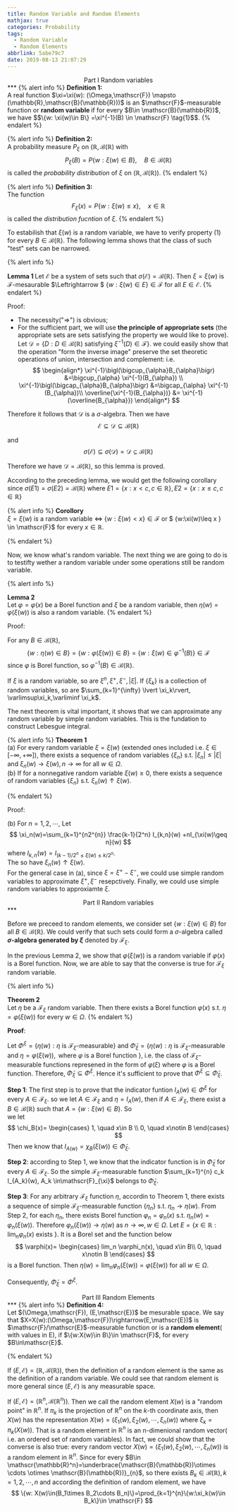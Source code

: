 ```yaml
---
title: Random Variable and Random Elements
mathjax: true
categories: Probability
tags:
  - Random Variable
  - Random Elements
abbrlink: 5abe79c7
date: 2019-08-13 21:07:29
---
```


<center>Part I Random variables</center>
***
{% alert info %}
<b> Definition 1:  </b> <br>
A real function $\xi=\xi(w): (\Omega,\mathscr{F}) \mapsto (\mathbb{R},\mathscr{B}(\mathbb{R}))$ is an $\mathscr{F}$-measurable function or <strong>random variable </strong> if for every $B\in \mathscr{B}(\mathbb{R})$, we have
$$\{w: \xi(w)\in B\} =\xi^{-1}(B) \in \mathscr{F} \tag{1}$$.
{% endalert %}

{% alert info %}
<b> Definition 2: </b> <br>
A probability measure $P_{\xi}$ on $(\mathbb{R},\mathscr{B}(\mathbb{R})$ with
$$
P_{\xi}(B)=P\{w: \xi(w)\in B\},\quad B\in \mathscr{B}(\mathbb{R})
$$
is called the <em>probability distribution</em> of $\xi$ on $(\mathbb{R},\mathscr{B}(\mathbb{R}))$.
{% endalert %}

{% alert info %}
<b> Definition 3: </b> <br>
    The function $$F_{\xi}(x)=P\{w: \xi(w)\leq x\}, \quad x\in \mathbb{R}$$
    is called the <em>distribution fucntion </em> of $\xi$.
{% endalert %}

<!--more-->
To estabilish that $\xi(w)$ is a random variable, we have to verify property $(1)$ for every $B\in\mathscr{B}(\mathbb{R})$. The following lemma shows that the class of such "test" sets can be narrowed.

{% alert info %}

<b> Lemma 1 </b> 
Let $\mathscr{E}$ be a system of sets such that $\sigma(\mathscr{E})=\mathscr{B}(\mathbb{R})$. Then $\xi=\xi(w)$ is $\mathscr{F}$-mesaurable $\Leftrightarrow $ $\{w:\xi(w)\in E\} \in \mathscr{F}$ for all $E\in \mathscr{E}$.
{% endalert %}


Proof:<br/>

- The necessity("$\Rightarrow$") is obvious;
- For the sufficient part, we will use <strong>the principle of appropriate sets</strong> (the appropriate sets are sets satisfying the property we would like to prove).
Let $\mathscr{D}=\{D: D\in \mathscr{B}(\mathbb{R}) \text{ satisfying } \xi^{-1}(D)\in \mathscr{F}\}$. we could easily show that the operation "form the inverse image" preserve the set theoretic  operations of union, intersection and complement: i.e.
$$
\begin{align*}
\xi^{-1}\bigl(\bigcup_{\alpha}B_{\alpha}\bigr) &=\bigcup_{\alpha} \xi^{-1}(B_{\alpha}) \\
\xi^{-1}\bigl(\bigcap_{\alpha}B_{\alpha}\bigr) &=\bigcap_{\alpha} \xi^{-1}(B_{\alpha})\\
\overline{\xi^{-1}(B_{\alpha})} &= \xi^{-1}(\overline{B_{\alpha}})
\end{align*}
$$

Therefore it follows that $\mathscr{D}$ is a $\sigma$-algebra. Then we have
$$
\mathscr{E}\subseteq \mathscr{D} \subseteq \mathscr{B}(\mathbb{R})
$$

and 
$$
\sigma(\mathscr{E}) \subseteq \sigma(\mathscr{D})=\mathscr{D} \subseteq \mathscr{B}(\mathbb{R})
$$

Therefore we have $\mathscr{D}=\mathscr{B(\mathbb{R})}$, so this lemma is proved.

According to the preceding lemma, we would get the following corollary since $\sigma(E1)=\sigma(E2)=\mathscr{B}(\mathbb{R})$ where $E1=\{x:x<c, c\in \mathbb{R}\}, E2=\{x:x\leq c, c\in \mathbb{R}\}$

{% alert info %}
<b> Corollory </b> <br>
    $\xi =\xi(w)$ is a random variable $\Leftrightarrow$ $\{w:\xi(w)< x \} \in \mathscr{F}$ or $ \{w:\xi(w)\leq x \} \in \mathscr{F}$ for every $x \in \mathbb{R}$.

{% endalert %}

Now, we know what's random variable. The next thing we are going to do is to testifty wether a random variable under some operations still be random variable.<br>

{% alert info %}

<b> Lemma 2 </b> <br>
    Let $\varphi=\varphi(x)$ be a Borel function and $\xi$ be a random variable, then
    $\eta(w)=\varphi(\xi(w))$ is also a random variable.
{% endalert %}


Proof:<br/>

For any $B\in\mathscr{B}(\mathbb{R})$,
$$
\{w:\eta(w)\in B\} =\{w:\varphi(\xi(w))\in B\}=\{w: \xi(w)\in\varphi^{-1}(B)\} \in\mathscr{F}
$$
since $\varphi$ is Borel function, so $\varphi^{-1}(B)\in\mathscr{B}(\mathbb{R})$.

If $\xi$ is a random variable, so are $\xi^{n}, \xi^{+}, \xi^{-}, \lvert\xi\rvert$. If $\{\xi_k\}$ is a collection of random variables, so are $\sum_{k=1}^{\infty} \lvert \xi_k\rvert, \varlimsup\xi_k,\varliminf \xi_k$.

The next theorem is vital important, it shows that we can approximate any random variable by simple random variables. This is the fundation to construct Lebesgue integral.<br/>

{% alert info %}
<b> Theorem 1 </b> <br/>
    (a) For every random variable $\xi=\xi(w)$ (extended ones included i.e. $\xi\in [-\infty,+\infty]$), there exists a sequence of random variables $\{\xi_n\}$ s.t. $\lvert\xi_n\rvert \leq \lvert\xi\rvert$ and $\xi_n(w)\rightarrow\xi(w), n\rightarrow\infty$ for all $w\in \Omega$.<br/>
    (b) If for a nonnegative random variable $\xi(w)\geq 0$, there exists a sequence of random variables $\{\xi_n\}$ s.t. $\xi_n(w)\uparrow \xi(w)$.

{% endalert %}


Proof:

(b) For $n=1,2,\cdots$, Let
$$
\xi_n(w)=\sum_{k=1}^{n2^{n}} \frac{k-1}{2^n} I_{k,n}(w) +nI_{\xi(w)\geq n}(w)
$$
where $I_{k,n}(w)=I_{(k-1)/2^n\leq \xi(w)\leq k/2^n}$.<br/>
The so have $\xi_n(w)\uparrow \xi(w)$.<br/>
For the general case in (a), since $\xi=\xi^{+}-\xi^{-}$, we could use simple random variables to approximate $\xi^{+}, \xi^{-}$ resepctively. Finally, we could use simple random variables to approxiamte $\xi$.

<center>Part II Random variables</center>
***

Before we preceed to random elements, we consider set $\{w:\xi(w)\in B\}$ for all $B\in \mathscr{B}(\mathbb{R})$. We could verify that such sets could form a $\sigma$-algebra called <strong>$\sigma$-algebra generated by $\xi$</strong> denoted by $\mathscr{F}_{\xi}$.

In the previous Lemma 2, we show that $\varphi(\xi(w))$ is a random variable if $\varphi(x)$ is a Borel function. Now, we are able to say that the converse is true for $\mathscr{F}_{\xi}$ random variable.<br/>

{% alert info %}

<b> Theorem 2 </b> <br>
   Let $\eta$ be a $\mathscr{F}_{\xi}$ random variable. Then there exists a Borel function $\varphi(x)$ s.t. $\eta=\varphi(\xi(w))$ for every $w\in \Omega$.
{% endalert %}


**Proof**:

Let $\Phi^{\xi}=\{\eta(w):\eta \text{ is } \mathscr{F}_{\xi}\text{-measurable}\}$ and $\tilde{\Phi}_{\xi} =\{\eta(w): \eta \text{ is }\mathscr{F}_{\xi}\text{-measurable and } \eta=\varphi(\xi(w)), \text{ where }\varphi \text{ is a Borel function } \}$, i.e. the class of $\mathscr{F}_{\xi}$-measurable functions represened in the form of $\varphi(\xi)$ where $\varphi$ is a Borel function. Therefore, $\tilde{\Phi}_{\xi} \subseteq \Phi^{\xi}$. Hence it's sufficient to prove that $\Phi^{\xi} \subseteq \tilde{\Phi}_{\xi}$.

**Step 1**: The first step is to prove that the indicator funtion $I_{A}(w) \in \Phi^{\xi}$ for every $A \in \mathscr{F}_{\xi}$. so we let $A\in \mathscr{F}_{\xi}$ and $\eta=I_{A}(w)$, then if $A\in \mathscr{F}_{\xi}$, there exist a $B\in \mathscr{B}(\mathbb{R})$ such that $A=\{w:\xi(w)\in B\}$. So <br/>
we let 
$$
\chi_B(x)=
\begin{cases}
1, \quad x\in B \\
0, \quad x\notin B
\end{cases}
$$
Then we know that $I_{A(w)}=\chi_B(\xi(w))\in \tilde{\Phi}_{\xi}$.

**Step 2**: according to Step 1, we know that the indicator function is in $\tilde{\Phi}_{\xi}$ for every $A\in \mathscr{F}_{\xi}$. So the simple $\mathscr{F}_{\xi}$-measurable function $\sum_{k=1}^{n} c_k I_{A_k}(w), A_k \in\mathscr{F}_{\xi}$ belongs to $\tilde{\Phi}_{\xi}$.

**Step 3**: For any arbitrary $\mathscr{F}_{\xi}$ function $\eta$, accordin to Theorem 1, there exists a sequence of simple $\mathscr{F}_{\xi}$-measurable function $\{\eta_n\}$ s.t. $\eta_n \rightarrow\eta(w)$. From Step 2, for each $\eta_n$, there exists Borel function $\varphi_n=\varphi_n(x)$ s.t. $\eta_n(w)=\varphi_n(\xi(w))$. Therefore $\varphi_n(\xi(w))\rightarrow \eta(w)$ as $n\rightarrow \infty, w\in \Omega$. Let $E=\{x\in \mathbb{R}: \lim_n\varphi_n(x) \text{ exists }\}$. It is a Borel set and the function below
$$
\varphi(x)=
\begin{cases}
  lim_n \varphi_n(x), \quad x\in B\\
  0, \quad x\notin B
\end{cases}
$$
is a Borel function. Then $\eta(w)=\lim_n\varphi_n(\xi(w))=\varphi(\xi(w))$ for all $w\in \Omega$.

Consequently, $\tilde{\Phi}_{\xi}=\Phi^{\xi}$.

<center> Part III Random Elements</center>
***
{% alert info %}
<b> Definition 4: </b> <br>
  Let $(\Omega,\mathscr{F}), (E,\mathscr{E})$ be mesurable space. We say that $X=X(w):(\Omega,\mathscr{F})\rightarrow(E,\mathscr{E})$ is $\mathscr{F}/\mathscr{E}$-measurable function or is a <strong>random element</strong>( with values in E), if $\{w:X(w)\in B\}\in \mathscr{F}$, for every $B\in\mathscr{E}$.

{% endalert %}


If $(E,\mathscr{E})=(\mathbb{R},\mathscr{B}(\mathbb{R}))$, then the definition of a random element is the same as the definition of a random variable. We could see that random element is more general since $(E,\mathscr{E})$ is any measurable space.

If $(E,\mathscr{E})=(\mathbb{R}^n,\mathscr{B}(\mathbb{R}^n))$. Then we call the random element $X(w)$ is a "random point" in $\mathbb{R}^n$. If $\pi_k$ is the projection of $\mathbb{R}^n$ on the $k$-th coordinate axis, then $X(w)$ has the representation $X(w)=(\xi_1(w),\xi_2(w),\cdots,\xi_n(w))$ where $\xi_k=\pi_k(X(w))$. That is a random element in $\mathbb{R}^n$ is an n-dimenional random vector( i.e. an ordered set of random variables). In fact, we could show that the converse is also true: every random vector $X(w)=(\xi_1(w),\xi_2(w),\cdots,\xi_n(w))$ is a random element in $\mathbb{R}^n$. Since for every $B\in \mathscr{\mathbb{R}^n}=\underbrace{\mathscr{B}(\mathbb{R})\otimes \cdots \otimes \mathscr{B}(\mathbb{R})}_{n}$, so there exists $B_k\in \mathscr{B}(\mathbb{R}), k=1,2,\cdots,n$ and according the definition of random element, we have
$$
\{w: X(w)\in(B_1\times B_2\cdots B_n)\}=\prod_{k=1}^{n}\{w:\xi_k(w)\in B_k\}\in \mathscr{F}
$$





 













